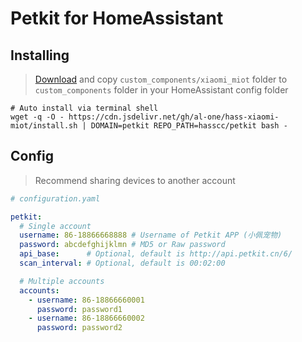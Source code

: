 # Petkit for HomeAssistant

## Installing

> [Download](https://github.com/hasscc/petkit/archive/main.zip) and copy `custom_components/xiaomi_miot` folder to `custom_components` folder in your HomeAssistant config folder

```shell
# Auto install via terminal shell
wget -q -O - https://cdn.jsdelivr.net/gh/al-one/hass-xiaomi-miot/install.sh | DOMAIN=petkit REPO_PATH=hasscc/petkit bash -
```


## Config

> Recommend sharing devices to another account

```yaml
# configuration.yaml

petkit:
  # Single account
  username: 86-18866668888 # Username of Petkit APP (小佩宠物)
  password: abcdefghijklmn # MD5 or Raw password
  api_base:      # Optional, default is http://api.petkit.cn/6/
  scan_interval: # Optional, default is 00:02:00

  # Multiple accounts
  accounts:
    - username: 86-18866660001
      password: password1
    - username: 86-18866660002
      password: password2
```
